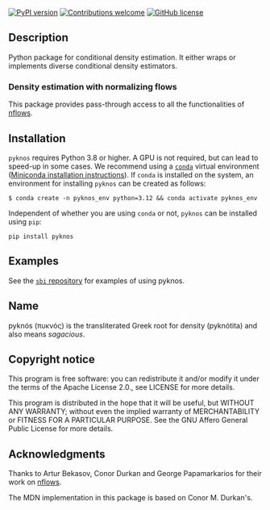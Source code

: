 [![PyPI version](https://badge.fury.io/py/pyknos.svg)](https://badge.fury.io/py/pyknos)
[![Contributions welcome](https://img.shields.io/badge/contributions-welcome-brightgreen.svg?style=flat)](https://github.com/sbi-dev/pyknos/blob/master/CONTRIBUTING.md)
[![GitHub license](https://img.shields.io/github/license/mackelab/pyknos)](https://github.com/mackelab/sbi/blob/master/LICENSE.txt)

## Description

Python package for conditional density estimation. It either wraps or
implements diverse conditional density estimators.

### Density estimation with normalizing flows

This package provides pass-through access to all the
functionalities of [nflows](https://github.com/bayesiains/nflows).

## Installation

`pyknos` requires Python 3.8 or higher. A GPU is not required, but can lead to speed-up
in some cases. We recommend using a
[`conda`](https://docs.conda.io/en/latest/miniconda.html) virtual environment
([Miniconda installation instructions](https://docs.conda.io/en/latest/miniconda.html)).
If `conda` is installed on the system, an environment for installing `pyknos` can be
created as follows:

```commandline
$ conda create -n pyknos_env python=3.12 && conda activate pyknos_env
```

Independent of whether you are using `conda` or not, `pyknos` can be installed using `pip`:

```commandline
pip install pyknos
```

## Examples

See the [`sbi` repository](https://github.com/sbi-dev/sbi) for examples of using pyknos.

## Name

pyknós (πυκνός) is the transliterated Greek root for density
(pyknótita) and also means *sagacious*.

## Copyright notice

This program is free software: you can redistribute it and/or modify
it under the terms of the Apache License 2.0., see LICENSE for more details.

This program is distributed in the hope that it will be useful,
but WITHOUT ANY WARRANTY; without even the implied warranty of
MERCHANTABILITY or FITNESS FOR A PARTICULAR PURPOSE.  See the
GNU Affero General Public License for more details.

## Acknowledgments

Thanks to Artur Bekasov, Conor Durkan and George Papamarkarios for
their work on [nflows](https://github.com/bayesiains/nflows).

The MDN implementation in this package is based on Conor M. Durkan's.
